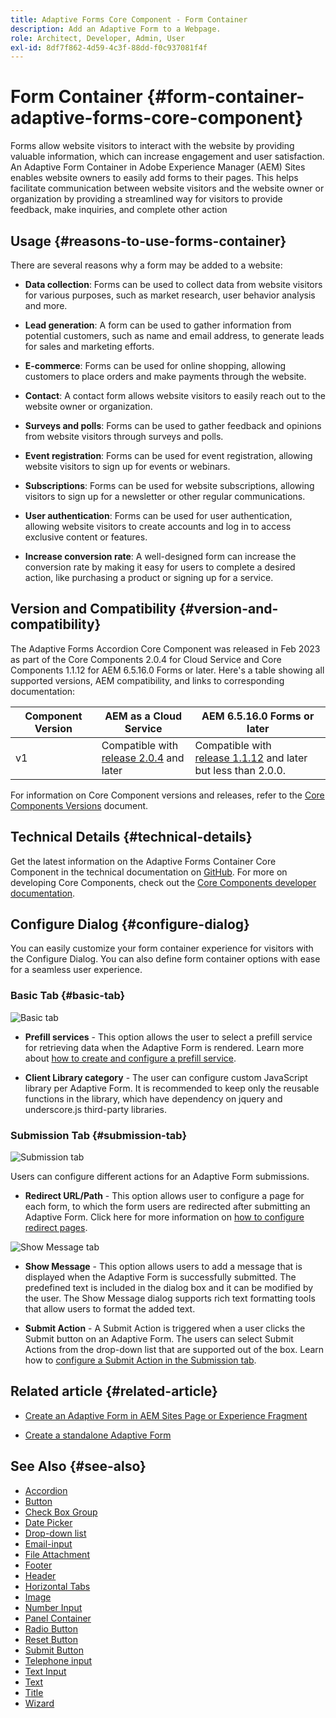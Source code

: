 ```yaml
---
title: Adaptive Forms Core Component - Form Container
description: Add an Adaptive Form to a Webpage.
role: Architect, Developer, Admin, User
exl-id: 8df7f862-4d59-4c3f-88dd-f0c937081f4f
---
```

# Form Container {#form-container-adaptive-forms-core-component}

Forms allow website visitors to interact with the website by providing valuable information, which can increase engagement and user satisfaction. An Adaptive Form Container in Adobe Experience Manager (AEM) Sites enables website owners to easily add forms to their pages. This helps facilitate communication between website visitors and the website owner or organization by providing a streamlined way for visitors to provide feedback, make inquiries, and complete other action

## Usage {#reasons-to-use-forms-container}

There are several reasons why a form may be added to a website:

*   **Data collection**: Forms can be used to collect data from website visitors for various purposes, such as market research, user behavior analysis and more.

*   **Lead generation**: A form can be used to gather information from potential customers, such as name and email address, to generate leads for sales and marketing efforts.

*   **E-commerce**: Forms can be used for online shopping, allowing customers to place orders and make payments through the website.

*   **Contact**: A contact form allows website visitors to easily reach out to the website owner or organization.

*   **Surveys and polls**: Forms can be used to gather feedback and opinions from website visitors through surveys and polls.

*   **Event registration**: Forms can be used for event registration, allowing website visitors to sign up for events or webinars.

*   **Subscriptions**: Forms can be used for website subscriptions, allowing visitors to sign up for a newsletter or other regular communications.

*   **User authentication**: Forms can be used for user authentication, allowing website visitors to create accounts and log in to access exclusive content or features.

*   **Increase conversion rate**: A well-designed form can increase the conversion rate by making it easy for users to complete a desired action, like purchasing a product or signing up for a service.


## Version and Compatibility {#version-and-compatibility}

The Adaptive Forms Accordion Core Component was released in Feb 2023 as part of the Core Components 2.0.4 for Cloud Service and Core Components 1.1.12 for AEM 6.5.16.0 Forms or later. Here's a table showing all supported versions, AEM compatibility, and links to corresponding documentation:

|Component Version|AEM as a Cloud Service|AEM 6.5.16.0 Forms or later|
|---|---|---|
|v1|Compatible with<br>[release 2.0.4](/help/adaptive-forms/version.md) and later| Compatible with<br>[release 1.1.12](/help/adaptive-forms/version.md) and later but less than 2.0.0.|

For information on Core Component versions and releases, refer to the [Core Components Versions](/help/adaptive-forms/version.md) document.
<!-- ## Sample Component Output {#sample-component-output}

To experience the Accordion Component as well as see examples of its configuration options as well as HTML and JSON output, visit the [Component Library](https://adobe.com/go/aem_cmp_library_accordion). -->

## Technical Details {#technical-details}

Get the latest information on the Adaptive Forms Container Core Component in the technical documentation on [GitHub](https://github.com/adobe/aem-core-forms-components/tree/master/ui.af.apps/src/main/content/jcr_root/apps/core/fd/components/form/container/v1/container). For more on developing Core Components, check out the [Core Components developer documentation](/help/developing/overview.md).

## Configure Dialog {#configure-dialog}

You can easily customize your form container experience for visitors with the Configure Dialog. You can also define form container options with ease for a seamless user experience.

### Basic Tab {#basic-tab}

![Basic tab](/help/adaptive-forms/assets/formcontainer_basictab.png)

* **Prefill services** - This option allows the user to select a prefill service for retrieving data when the Adaptive Form is rendered. Learn more about [how to create and configure a prefill service](https://experienceleague.adobe.com/docs/experience-manager-cloud-service/content/forms/create-an-adaptive-form/prepopulate-adaptive-form-fields.html?lang=en#aem-forms-custom-prefill-service).

*   **Client Library category** - The user can configure custom JavaScript library per Adaptive Form. It is recommended to keep only the reusable functions in the library, which have dependency on jquery and underscore.js third-party libraries.

### Submission Tab {#submission-tab}

![Submission tab](/help/adaptive-forms/assets/formcontainer_submissiontab.png)

Users can configure different actions for an Adaptive Form submissions. 

* **Redirect URL/Path** - This option allows user to configure a page for each form, to which the form users are redirected after submitting an Adaptive Form. Click here for more information on [how to configure redirect pages](https://experienceleague.adobe.com/docs/experience-manager-cloud-service/content/forms/create-an-adaptive-form/configure-submit-actions-and-metadata-submission/configuring-redirect-page.html).

![Show Message tab](/help/adaptive-forms/assets/formconatiner_showmessage.png)

*   **Show Message** - This option allows users to add a message that is displayed when the Adaptive Form is successfully submitted. The predefined text is included in the dialog box and it can be modified by the user. The Show Message dialog supports rich text formatting tools that allow users to format the added text.

*   **Submit Action** - A Submit Action is triggered when a user clicks the Submit button on an Adaptive Form. The users can select Submit Actions from the drop-down list that are supported out of the box. Learn how to [configure a Submit Action in the Submission tab](https://experienceleague.adobe.com/docs/experience-manager-cloud-service/content/forms/create-an-adaptive-form/configure-submit-actions-and-metadata-submission/configuring-submit-actions.html#supporting-custom-functions-in-validation-expressions-br).

## Related article {#related-article}

* [Create an Adaptive Form in AEM Sites Page or Experience Fragment](https://experienceleague.adobe.com/docs/experience-manager-cloud-service/content/forms/adaptive-forms-authoring/create-or-add-an-adaptive-form-to-aem-sites-page.html)

* [Create a standalone Adaptive Form](https://experienceleague.adobe.com/docs/experience-manager-cloud-service/content/forms/adaptive-forms-authoring/authoring-adaptive-forms-core-components/create-an-adaptive-form-on-forms-cs/creating-adaptive-form-core-components.html)


## See Also {#see-also}

* [Accordion](/help/adaptive-forms/components/accordion.md)
* [Button](/help/adaptive-forms/components/button.md)
* [Check Box Group](/help/adaptive-forms/components/checkbox-group.md)
* [Date Picker](/help/adaptive-forms/components/date-picker.md)
* [Drop-down list](/help/adaptive-forms/components/drop-down.md)
* [Email-input](/help/adaptive-forms/components/email-input.md)
* [File Attachment](/help/adaptive-forms/components/file-attachment.md)
* [Footer](/help/adaptive-forms/components/footer.md)
* [Header](/help/adaptive-forms/components/header.md)
* [Horizontal Tabs](/help/adaptive-forms/components/horizontal-tabs.md)
* [Image](/help/adaptive-forms/components/image.md)
* [Number Input](/help/adaptive-forms/components/number-input.md)
* [Panel Container](/help/adaptive-forms/components/panel-container.md)
* [Radio Button](/help/adaptive-forms/components/radio-button.md)
* [Reset Button](/help/adaptive-forms/components/reset-button.md)
* [Submit Button](/help/adaptive-forms/components/submit-button.md)
* [Telephone input](/help/adaptive-forms/components/telephone-input.md)
* [Text Input](/help/adaptive-forms/components/text-input.md)
* [Text](/help/adaptive-forms/components/text.md)
* [Title](/help/adaptive-forms/components/title.md)
* [Wizard](/help/adaptive-forms/components/wizard.md)